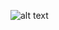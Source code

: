 ![alt text](https://sun9-60.userapi.com/impg/GwNRPgt9UxQHoNspBnj3Ff6tJc5aVSPN4TTy0g/xantVprer1E.jpg?size=960x720&quality=96&sign=9de64e1dc5d8ba5ae65809ad2b188c2b&type=album)
